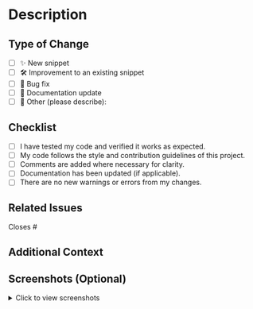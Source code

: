 # Description

<!-- Please include a summary of your changes. -->

## Type of Change

<!-- What kind of change does this pull request introduce? (Check all that apply) -->

- [ ] ✨ New snippet
- [ ] 🛠 Improvement to an existing snippet
- [ ] 🐞 Bug fix
- [ ] 📖 Documentation update
- [ ] 🔧 Other (please describe):

## Checklist

<!--  Before submitting, ensure your pull request meets these requirements: -->

- [ ] I have tested my code and verified it works as expected.
- [ ] My code follows the style and contribution guidelines of this project.
- [ ] Comments are added where necessary for clarity.
- [ ] Documentation has been updated (if applicable).
- [ ] There are no new warnings or errors from my changes.

## Related Issues

<!-- Link any relevant issues (use #issue-number syntax). If not, leave it empty -->

Closes #

## Additional Context

<!-- Add any extra details, questions, or considerations here. -->

## Screenshots (Optional)

<!-- If your changes affect visuals, please include screenshots. -->

<details> 
<summary>Click to view screenshots</summary> 

<!-- Add your screenshots here --> 

</details>